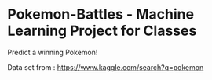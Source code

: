 # Pokemon-Battles - Machine Learning Project for Classes

Predict a winning Pokemon!

Data set from : https://www.kaggle.com/search?q=pokemon
